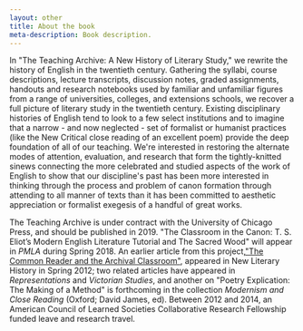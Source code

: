```yaml
---
layout: other
title: About the book
meta-description: Book description.
---
```

In "The Teaching Archive: A New History of Literary Study," we rewrite the history of English in the twentieth century. Gathering the syllabi, course descriptions, lecture transcripts, discussion notes, graded assignments, handouts and research notebooks used by familiar and unfamiliar figures from a range of universities, colleges, and extensions schools, we recover a full picture of literary study in the twentieth century. Existing disciplinary histories of English tend to look to a few select institutions and to imagine that a narrow - and now neglected - set of formalist or humanist practices (like the New Critical close reading of an excellent poem) provide the deep foundation of all of our teaching. We're interested in restoring the alternate modes of attention, evaluation, and research that form the tightly-knitted sinews connecting the more celebrated and studied aspects of the work of English to show that our discipline's past has been more interested in thinking through the process and problem of canon formation through attending to all manner of texts than it has been committed to aesthetic appreciation or formalist exegesis of a handful of great works.

The Teaching Archive is under contract with the University of Chicago Press, and should be published in 2019. "The Classroom in the Canon: T. S. Eliot’s Modern English Literature Tutorial and The Sacred Wood" will appear in *PMLA* during Spring 2018. An earlier article from this project,<a href="/docs/Buurma-Heffernan-Common-Reader.pdf">"The Common Reader and the Archival Classroom"</a>, appeared in New Literary History in Spring 2012; two related articles have appeared in <i>Representations</i> and <i>Victorian Studies</i>, and another on "Poetry Explication: The Making of a Method" is forthcoming in the collection *Modernism and Close Reading* (Oxford; David James, ed). Between 2012 and 2014, an American Council of Learned Societies Collaborative Research Fellowship funded leave and research travel.
